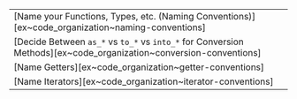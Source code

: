||
|---|
| [Name your Functions, Types, etc. (Naming Conventions)][ex~code_organization~naming-conventions] |
| [Decide Between `as_*` vs `to_*` vs `into_*` for Conversion Methods][ex~code_organization~conversion-conventions] |
| [Name Getters][ex~code_organization~getter-conventions] |
| [Name Iterators][ex~code_organization~iterator-conventions] |
